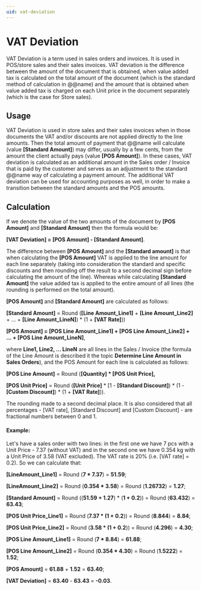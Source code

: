 ```yaml
---
uid: vat-deviation
---
```


# VAT Deviation

VAT Deviation is a term used in sales orders and invoices. It is used in POS/store sales and their sales invoices. VAT deviation is the difference between the amount of the document that is obtained, when value added tax is calculated on the total amount of the document (which is the standard method of calculation in @@name) and the amount that is obtained when value added tax is charged on each Unit price in the document separately (which is the case for Store sales).

## Usage 

VAT Deviation is used in store sales and their sales invoices when in those documents the VAT and/or discounts are not applied directly to the line amounts. Then the total amount of payment that @@name will calculate (value **[Standard Amount]**) may differ, usually by a few cents, from the amount the client actually pays (value **[POS Amount]**). In these cases, VAT deviation is calculated as an additional amount in the Sales order / Invoice that is paid by the customer and serves as an adjustment to the standard @@name way of calculating a payment amount. The additional VAT deviation can be used for accounting purposes as well, in order to make a transition between the standard amounts and the POS amounts.

## Calculation

If we denote the value of the two amounts of the document by **[POS Amount]** and **[Standard Amount]** then the formula would be:

**[VAT Deviation] = [POS Amount] - [Standard Amount]**.

The difference between **[POS Amount]** and the **[Standard amount]** is that when calculating the **[POS Amount]** VAT is applied to the line amount for each line separately (taking into consideration the standard and specific discounts and then rounding off the result to a second decimal sign before calculating the amount of the line).
Whereas while calculating **[Standard Amount]** the value added tax is applied to the entire amount of all lines (the rounding is performed on the total amount).

**[POS Amount]** and **[Standard Amount]** are calculated as follows:

**[Standard Amount]** = Round (**[Line Amount_Line1]** + **[Line Amount_Line2]** + ... + **[Line Amount_LineN]**) * (1 + **[VAT Rate]**))

**[POS Amount] = [POS Line Amount_Line1] + [POS Line Amount_Line2] + ... + [POS Line Amount_LineN]**, 

where **Line1, Line2, ... LineN** are all lines in the Sales / Invoice (the formula of the Line Amount is described it the topic **Determine Line Amount in Sales Orders**), and the POS Amount for each line is calculated as follows:

**[POS Line Amount]** = Round (**[Quantity] * [POS Unit Price],**

**[POS Unit Price]** = Round (**[Unit Price]** * [1 - **[Standard Discount]**) * (1 - **[Custom Discount]**) * (1 + **[VAT Rate]**)).

The rounding made to a second decimal place. It is also considered that all percentages - [VAT rate], [Standard Discount] and [Custom Discount] - are fractional numbers between 0 and 1.

#### Example:

Let's have a sales order with two lines: in the first one we have 7 pcs with a Unit Price - 7.37 (without VAT) and in the second one we have 0.354 kg with a Unit Price of 3.58 (VAT excluded). The VAT rate is 20% (i.e. [VAT rate] = 0.2).
So we can calculate that:

**[LineAmount_Line1]** = Round (**7 * 7.37**) = **51.59**;

**[LineAmount_Line2]** = Round (**0.354 * 3.58**) = Round (**1.26732**) = **1.27**;

**[Standard Amount]** = Round ((**51.59 + 1.27**) * (**1 + 0.2**)) = Round (**63.432**) = **63.43**;

**[POS Unit Price_Line1]** = Round (**7.37 * (1 + 0.2**)) = Round (**8.844**) = **8.84**;

**[POS Unit Price_Line2]** = Round (**3.58 * (1 + 0.2**)) = Round (**4.296**) = **4.30**;

**[POS Line Amount_Line1]** = Round (**7 * 8.84**) = **61.88**;

**[POS Line Amount_Line2]** = Round (**0.354 * 4.30**) = Round (**1.5222**) = **1.52**;

**[POS Amount]** = **61.88** + **1.52** = **63.40**;

**[VAT Deviation]** = **63.40** - **63.43** = **-0.03**.
